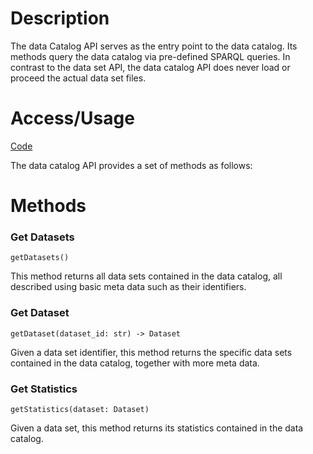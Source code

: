# Description

The data Catalog API serves as the entry point to the data catalog. Its methods query the data catalog via pre-defined SPARQL queries. In contrast to the data set API, the data catalog API does never load or proceed the actual data set files.

# Access/Usage

[Code](https://github.com/Simple-ML/RuntimeData/tree/main/api/simpleml/data_catalog)

The data catalog API provides a set of methods as follows:

# Methods

### Get Datasets

`getDatasets()`

This method returns all data sets contained in the data catalog, all described using basic meta data such as their identifiers.

### Get Dataset

`getDataset(dataset_id: str) -> Dataset`

Given a data set identifier, this method returns the specific data sets contained in the data catalog, together with more meta data.

### Get Statistics

`getStatistics(dataset: Dataset)`

Given a data set, this method returns its statistics contained in the data catalog.